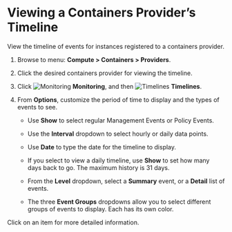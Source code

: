 # Viewing a Containers Provider’s Timeline

View the timeline of events for instances registered to a containers
provider.

1. Browse to menu: **Compute > Containers > Providers**.

2. Click the desired containers provider for viewing the timeline.

3. Click ![Monitoring](../images/1994.png) **Monitoring**, and then
   ![Timelines](../images/1995.png) **Timelines**.

4. From **Options**, customize the period of time to display and
   the types of events to see.

    - Use **Show** to select regular Management Events or Policy Events.

    - Use the **Interval** dropdown to select hourly or daily data points.

    - Use **Date** to type the date for the timeline to display.

    - If you select to view a daily timeline, use **Show** to set how many days back to go. The maximum history is 31 days.

    - From the **Level** dropdown, select a **Summary** event, or a **Detail** list of events.

    - The three **Event Groups** dropdowns allow you to select different groups of events to display. Each has its own color.

Click on an item for more detailed information.
